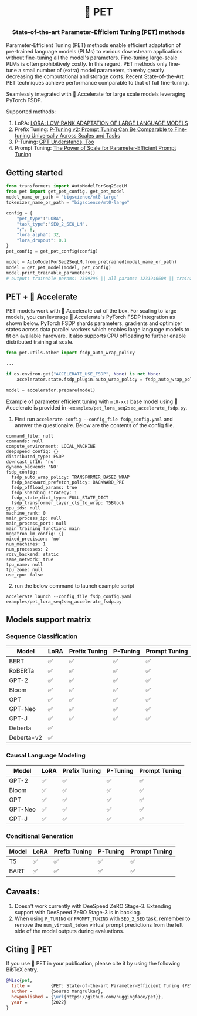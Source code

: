 <h1 align="center"> <p>🤗 PET</p></h1>
<h3 align="center">
    <p>State-of-the-art Parameter-Efficient Tuning (PET) methods</p>
</h3>

Parameter-Efficient Tuning (PET) methods enable efficient adaptation of pre-trained language models (PLMs) to various downstream applications without fine-tuning all the model's parameters. Fine-tuning large-scale PLMs is often prohibitively costly. In this regard, PET methods only fine-tune a small number of (extra) model parameters, thereby greatly decreasing the computational and storage costs. Recent State-of-the-Art PET techniques achieve performance comparable to that of full fine-tuning. 

Seamlessly integrated with 🤗 Accelerate for large scale models leveraging PyTorch FSDP. 

Supported methods:

1. LoRA: [LORA: LOW-RANK ADAPTATION OF LARGE LANGUAGE MODELS](https://arxiv.org/pdf/2106.09685.pdf)
2. Prefix Tuning: [P-Tuning v2: Prompt Tuning Can Be Comparable to Fine-tuning Universally Across Scales and Tasks](https://arxiv.org/pdf/2110.07602.pdf)
3. P-Tuning: [GPT Understands, Too](https://arxiv.org/pdf/2103.10385.pdf)
4. Prompt Tuning: [The Power of Scale for Parameter-Efficient Prompt Tuning](https://arxiv.org/pdf/2104.08691.pdf) 

## Getting started

```python
from transformers import AutoModelForSeq2SeqLM
from pet import get_pet_config, get_pet_model
model_name_or_path = "bigscience/mt0-large"
tokenizer_name_or_path = "bigscience/mt0-large"

config = {
    "pet_type":"LORA",
    "task_type":"SEQ_2_SEQ_LM",
    "r": 8,
    "lora_alpha": 32,
    "lora_dropout": 0.1
}
pet_config = get_pet_config(config)

model = AutoModelForSeq2SeqLM.from_pretrained(model_name_or_path)
model = get_pet_model(model, pet_config)
model.print_trainable_parameters()
# output: trainable params: 2359296 || all params: 1231940608 || trainable%: 0.19151053100118282
```

## PET + 🤗 Accelerate

PET models work with 🤗 Accelerate out of the box. 
For scaling to large models, you can leverage 🤗 Accelerate's PyTorch FSDP integration as shown below.
PyTorch FSDP shards parameters, gradients and optimizer states across data parallel workers which enables
large language models to fit on available hardware. 
It also supports CPU offloading to further enable distributed training at scale. 

```python
from pet.utils.other import fsdp_auto_wrap_policy

...

if os.environ.get("ACCELERATE_USE_FSDP", None) is not None:
    accelerator.state.fsdp_plugin.auto_wrap_policy = fsdp_auto_wrap_policy(model)

model = accelerator.prepare(model)
```

Example of parameter efficient tuning with `mt0-xxl` base model using 🤗 Accelerate is provided in `~examples/pet_lora_seq2seq_accelerate_fsdp.py`. 
1. First run `accelerate config --config_file fsdp_config.yaml` and answer the questionaire. 
Below are the contents of the config file.
```
command_file: null
commands: null
compute_environment: LOCAL_MACHINE
deepspeed_config: {}
distributed_type: FSDP
downcast_bf16: 'no'
dynamo_backend: 'NO'
fsdp_config:
  fsdp_auto_wrap_policy: TRANSFORMER_BASED_WRAP
  fsdp_backward_prefetch_policy: BACKWARD_PRE
  fsdp_offload_params: true
  fsdp_sharding_strategy: 1
  fsdp_state_dict_type: FULL_STATE_DICT
  fsdp_transformer_layer_cls_to_wrap: T5Block
gpu_ids: null
machine_rank: 0
main_process_ip: null
main_process_port: null
main_training_function: main
megatron_lm_config: {}
mixed_precision: 'no'
num_machines: 1
num_processes: 2
rdzv_backend: static
same_network: true
tpu_name: null
tpu_zone: null
use_cpu: false
```
2. run the below command to launch example script
```
accelerate launch --config_file fsdp_config.yaml examples/pet_lora_seq2seq_accelerate_fsdp.py
```


## Models support matrix

### Sequence Classification
|   Model         | LoRA | Prefix Tuning  | P-Tuning | Prompt Tuning  | 
| --------- | ---- | ---- | ---- | ----  |
| BERT           | ✅  | ✅  | ✅  | ✅  |  
| RoBERTa        | ✅  | ✅  | ✅  | ✅  |
| GPT-2          | ✅  | ✅  | ✅  | ✅  | 
| Bloom          | ✅  | ✅  | ✅  | ✅  |   
| OPT            | ✅  | ✅  | ✅  | ✅  |
| GPT-Neo        | ✅  | ✅  | ✅  | ✅  |
| GPT-J          | ✅  | ✅  | ✅  | ✅  |
| Deberta        | ✅  |     |     |     | 
| Deberta-v2     | ✅  |     |     |     |

### Causal Language Modeling
|   Model         | LoRA | Prefix Tuning  | P-Tuning | Prompt Tuning  |
| --------- | ---- | ---- | ---- | ----  |
| GPT-2          | ✅  | ✅  | ✅  | ✅  |
| Bloom          | ✅  | ✅  | ✅  | ✅  |
| OPT            | ✅  | ✅  | ✅  | ✅  |
| GPT-Neo        | ✅  | ✅  | ✅  | ✅  |
| GPT-J          | ✅  | ✅  | ✅  | ✅  |

### Conditional Generation
|   Model         | LoRA | Prefix Tuning  | P-Tuning | Prompt Tuning  | 
| --------- | ---- | ---- | ---- | ---- |
| T5        | ✅   | ✅   | ✅   | ✅   |
| BART      | ✅   | ✅   | ✅   | ✅   |


## Caveats:
1. Doesn't work currently with DeeSpeed ZeRO Stage-3. Extending support with DeeSpeed ZeRO Stage-3 is in backlog.
2. When using `P_TUNING` or `PROMPT_TUNING` with `SEQ_2_SEQ` task, remember to remove the `num_virtual_token` virtual prompt predictions from the left side of the model outputs during evaluations. 


## Citing 🤗 PET

If you use 🤗 PET in your publication, please cite it by using the following BibTeX entry.

```bibtex
@Misc{pet,
  title =        {PET: State-of-the-art Parameter-Efficient Tuning (PET) methods},
  author =       {Sourab Mangrulkar},
  howpublished = {\url{https://github.com/huggingface/pet}},
  year =         {2022}
}
```
